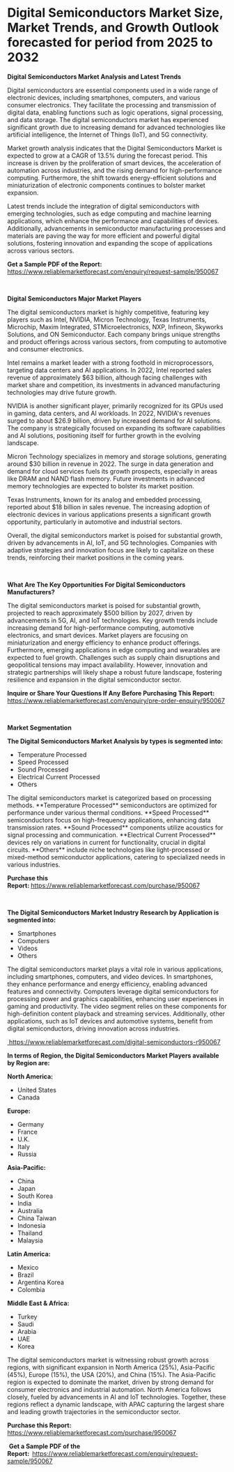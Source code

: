 <p><h1>Digital Semiconductors Market Size, Market Trends, and Growth Outlook forecasted for period from 2025 to 2032</h1></p><p><strong>Digital Semiconductors Market Analysis and Latest Trends</strong></p>
<p><p>Digital semiconductors are essential components used in a wide range of electronic devices, including smartphones, computers, and various consumer electronics. They facilitate the processing and transmission of digital data, enabling functions such as logic operations, signal processing, and data storage. The digital semiconductors market has experienced significant growth due to increasing demand for advanced technologies like artificial intelligence, the Internet of Things (IoT), and 5G connectivity.</p><p>Market growth analysis indicates that the Digital Semiconductors Market is expected to grow at a CAGR of 13.5% during the forecast period. This increase is driven by the proliferation of smart devices, the acceleration of automation across industries, and the rising demand for high-performance computing. Furthermore, the shift towards energy-efficient solutions and miniaturization of electronic components continues to bolster market expansion.</p><p>Latest trends include the integration of digital semiconductors with emerging technologies, such as edge computing and machine learning applications, which enhance the performance and capabilities of devices. Additionally, advancements in semiconductor manufacturing processes and materials are paving the way for more efficient and powerful digital solutions, fostering innovation and expanding the scope of applications across various sectors.</p></p>
<p><strong>Get a Sample PDF of the Report:&nbsp;</strong> <a href="https://www.reliablemarketforecast.com/enquiry/request-sample/950067?utm_campaign=3137&utm_medium=2&utm_source=Github&utm_content=ia&utm_term=18042025&utm_id=digital-semiconductors">https://www.reliablemarketforecast.com/enquiry/request-sample/950067</a></p>
<p>&nbsp;</p>
<p><strong>Digital Semiconductors Major Market Players</strong></p>
<p><p>The digital semiconductors market is highly competitive, featuring key players such as Intel, NVIDIA, Micron Technology, Texas Instruments, Microchip, Maxim Integrated, STMicroelectronics, NXP, Infineon, Skyworks Solutions, and ON Semiconductor. Each company brings unique strengths and product offerings across various sectors, from computing to automotive and consumer electronics.</p><p>Intel remains a market leader with a strong foothold in microprocessors, targeting data centers and AI applications. In 2022, Intel reported sales revenue of approximately $63 billion, although facing challenges with market share and competition, its investments in advanced manufacturing technologies may drive future growth.</p><p>NVIDIA is another significant player, primarily recognized for its GPUs used in gaming, data centers, and AI workloads. In 2022, NVIDIA's revenues surged to about $26.9 billion, driven by increased demand for AI solutions. The company is strategically focused on expanding its software capabilities and AI solutions, positioning itself for further growth in the evolving landscape.</p><p>Micron Technology specializes in memory and storage solutions, generating around $30 billion in revenue in 2022. The surge in data generation and demand for cloud services fuels its growth prospects, especially in areas like DRAM and NAND flash memory. Future investments in advanced memory technologies are expected to bolster its market position.</p><p>Texas Instruments, known for its analog and embedded processing, reported about $18 billion in sales revenue. The increasing adoption of electronic devices in various applications presents a significant growth opportunity, particularly in automotive and industrial sectors.</p><p>Overall, the digital semiconductors market is poised for substantial growth, driven by advancements in AI, IoT, and 5G technologies. Companies with adaptive strategies and innovation focus are likely to capitalize on these trends, reinforcing their market positions in the coming years.</p></p>
<p>&nbsp;</p>
<p><strong>What Are The Key Opportunities For Digital Semiconductors Manufacturers?</strong></p>
<p><p>The digital semiconductors market is poised for substantial growth, projected to reach approximately $500 billion by 2027, driven by advancements in 5G, AI, and IoT technologies. Key growth trends include increasing demand for high-performance computing, automotive electronics, and smart devices. Market players are focusing on miniaturization and energy efficiency to enhance product offerings. Furthermore, emerging applications in edge computing and wearables are expected to fuel growth. Challenges such as supply chain disruptions and geopolitical tensions may impact availability. However, innovation and strategic partnerships will likely shape a robust future landscape, fostering resilience and expansion in the digital semiconductor sector.</p></p>
<p><strong>Inquire or Share Your Questions If Any Before Purchasing This Report:</strong> <a href="https://www.reliablemarketforecast.com/enquiry/pre-order-enquiry/950067?utm_campaign=3137&utm_medium=2&utm_source=Github&utm_content=ia&utm_term=18042025&utm_id=digital-semiconductors">https://www.reliablemarketforecast.com/enquiry/pre-order-enquiry/950067</a></p>
<p>&nbsp;</p>
<p><strong>Market Segmentation</strong></p>
<p><strong>The Digital Semiconductors Market Analysis by types is segmented into:</strong></p>
<p><ul><li>Temperature Processed</li><li>Speed Processed</li><li>Sound Processed</li><li>Electrical Current Processed</li><li>Others</li></ul></p>
<p><p>The digital semiconductors market is categorized based on processing methods. **Temperature Processed** semiconductors are optimized for performance under various thermal conditions. **Speed Processed** semiconductors focus on high-frequency applications, enhancing data transmission rates. **Sound Processed** components utilize acoustics for signal processing and communication. **Electrical Current Processed** devices rely on variations in current for functionality, crucial in digital circuits. **Others** include niche technologies like light-processed or mixed-method semiconductor applications, catering to specialized needs in various industries.</p></p>
<p><strong>Purchase this Report:&nbsp;</strong><a href="https://www.reliablemarketforecast.com/purchase/950067?utm_campaign=3137&utm_medium=2&utm_source=Github&utm_content=ia&utm_term=18042025&utm_id=digital-semiconductors">https://www.reliablemarketforecast.com/purchase/950067</a></p>
<p>&nbsp;</p>
<p><strong>The Digital Semiconductors Market Industry Research by Application is segmented into:</strong></p>
<p><ul><li>Smartphones</li><li>Computers</li><li>Videos</li><li>Others</li></ul></p>
<p><p>The digital semiconductors market plays a vital role in various applications, including smartphones, computers, and video devices. In smartphones, they enhance performance and energy efficiency, enabling advanced features and connectivity. Computers leverage digital semiconductors for processing power and graphics capabilities, enhancing user experiences in gaming and productivity. The video segment relies on these components for high-definition content playback and streaming services. Additionally, other applications, such as IoT devices and automotive systems, benefit from digital semiconductors, driving innovation across industries.</p></p>
<p><a href="https://www.reliablemarketforecast.com/digital-semiconductors-r950067?utm_campaign=3137&utm_medium=2&utm_source=Github&utm_content=ia&utm_term=18042025&utm_id=digital-semiconductors">&nbsp;https://www.reliablemarketforecast.com/digital-semiconductors-r950067</a></p>
<p><strong>In terms of Region, the Digital Semiconductors Market Players available by Region are:</strong></p>
<p>
    <p> <strong> North America: </strong>
        <ul>
            <li>United States</li>
            <li>Canada</li>
        </ul>
        </p> 
    <p> <strong> Europe: </strong>
        <ul>
            <li>Germany</li>
            <li>France</li>
            <li>U.K.</li>
            <li>Italy</li>
            <li>Russia</li>
        </ul>
        </p> 
    <p> <strong> Asia-Pacific: </strong>
        <ul>
            <li>China</li>
            <li>Japan</li>
            <li>South Korea</li>
            <li>India</li>
            <li>Australia</li>
            <li>China Taiwan</li>
            <li>Indonesia</li>
            <li>Thailand</li>
            <li>Malaysia</li>
        </ul>
        </p> 
    <p> <strong> Latin America: </strong>
        <ul>
            <li>Mexico</li>
            <li>Brazil</li>
            <li>Argentina Korea</li>
            <li>Colombia</li>
        </ul>
        </p> 
    <p> <strong> Middle East & Africa: </strong>
        <ul>
            <li>Turkey</li>
            <li>Saudi</li>
            <li>Arabia</li>
            <li>UAE</li>
            <li>Korea</li>
        </ul>
    </p>
    </p>
<p><p>The digital semiconductors market is witnessing robust growth across regions, with significant expansion in North America (25%), Asia-Pacific (45%), Europe (15%), the USA (20%), and China (15%). The Asia-Pacific region is expected to dominate the market, driven by strong demand for consumer electronics and industrial automation. North America follows closely, fueled by advancements in AI and IoT technologies. Together, these regions reflect a dynamic landscape, with APAC capturing the largest share and leading growth trajectories in the semiconductor sector.</p></p>
<p><strong>Purchase this Report: </strong><a href="https://www.reliablemarketforecast.com/purchase/950067?utm_campaign=3137&utm_medium=2&utm_source=Github&utm_content=ia&utm_term=18042025&utm_id=digital-semiconductors">https://www.reliablemarketforecast.com/purchase/950067</a></p>
<p>&nbsp;<strong>Get a Sample PDF of the Report:&nbsp;&nbsp;</strong><a href="https://www.reliablemarketforecast.com/enquiry/request-sample/950067?utm_campaign=3137&utm_medium=2&utm_source=Github&utm_content=ia&utm_term=18042025&utm_id=digital-semiconductors">https://www.reliablemarketforecast.com/enquiry/request-sample/950067</a></p>
<p><strong></strong></p>
<p><p></p><p></p><p></p></p>